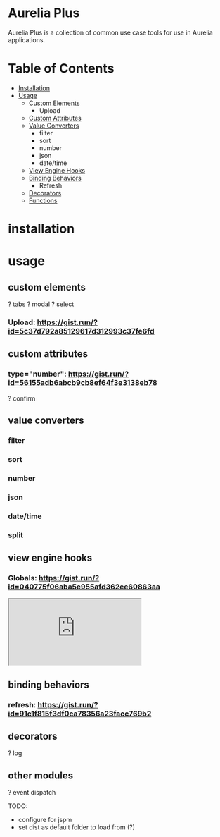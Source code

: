 # Aurelia Plus

Aurelia Plus is a collection of common use case tools for use in Aurelia applications.

# Table of Contents

- [Installation](#installation)
- [Usage](#usage)
  - [Custom Elements](#custom-elements)
    - Upload
  - [Custom Attributes](#custom-attributes)
  - [Value Converters](#value-converters)
    - filter
    - sort
    - number
    - json
    - date/time
  - [View Engine Hooks](#view-engine-hooks)
  - [Binding Behaviors](#binding-behaviors)
    - Refresh
  - [Decorators](#decorators)
  - [Functions](#functions)

# installation

# usage

## custom elements

? tabs
? modal
? select
### Upload: https://gist.run/?id=5c37d792a85129617d312993c37fe6fd

## custom attributes

### type="number": https://gist.run/?id=56155adb6abcb9cb8ef64f3e3138eb78
? confirm

## value converters

### filter
### sort
### number
### json
### date/time
### split

## view engine hooks

### Globals: https://gist.run/?id=040775f06aba5e955afd362ee60863aa

<iframe src="https://gist.run/?id=040775f06aba5e955afd362ee60863aa"></iframe>

## binding behaviors

### refresh: https://gist.run/?id=91c1f815f3df0ca78356a23facc769b2

## decorators

? log

## other modules

? event dispatch

TODO:
- configure for jspm
- set dist as default folder to load from (?)